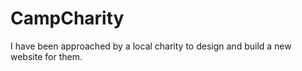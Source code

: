 # CampCharity
I have been approached by a local charity to design and build a new website for them. 
